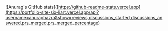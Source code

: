 ![Anurag's GitHub stats]([https://github-readme-stats.vercel.app](https://portfolio-site-six-liart.vercel.app/api?username=anuraghazra&show=reviews,discussions_started,discussions_answered,prs_merged,prs_merged_percentage)

